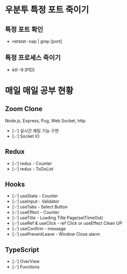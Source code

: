 # 우분투 특정 포트 죽이기

## 특정 포트 확인

- netstat -nap | grep [port]

## 특정 프로세스 죽이기

- kill -9 [PID]

# 매일 매일 공부 현황

## Zoom Clone

Node.js, Express, Pug, Web Socket, http

- [✅] 실시간 채팅 기능 구현
- [✅] Socket IO

## Redux

- [✅] redux - Counter
- [✅] redux - ToDoList

## Hooks

- [✅] useState - Counter
- [✅] useInput - Validator
- [✅] useTabs - Select Button
- [✅] useEffect - Counter
- [✅] useTitle - Loading Title Page(setTimeOut)
- [✅] useRef & useClick - ref Click or useEffect Clean UP
- [✅] useConfirm - message
- [✅] usePreventLeave - Window Close alarm

## TypeScript

- [✅] OverView
- [✅] Functions
